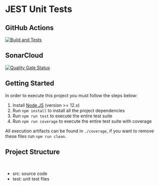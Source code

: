 # JEST Unit Tests

## GitHub Actions

[![Build and Tests](https://github.com/maiconalano/unit-tests-jest/actions/workflows/node.js.yml/badge.svg?branch=master)](https://github.com/maiconalano/unit-tests-jest/actions/workflows/node.js.yml)

## SonarCloud

[![Quality Gate Status](https://sonarcloud.io/api/project_badges/measure?project=ugioni_unit-tests-jest&metric=alert_status)](https://sonarcloud.io/summary/new_code?id=ugioni_unit-tests-jest)

## Getting Started

In order to execute this project you must follow the steps below:

1. Install [Node JS](https://nodejs.org/) (version >= 12.x)
1. Run `npm install` to install all the project dependencies
1. Run `npm run test` to execute the entire test suite
1. Run `npm run coverage` to execute the entire test suite with coverage

All execution artifacts can be found in `./coverage`, if you want to remove these files run `npm run clean`.

## Project Structure
</br>
<ul>
    <li>src: source code</li>
    <li>test: unit test files</li>
</ul>
